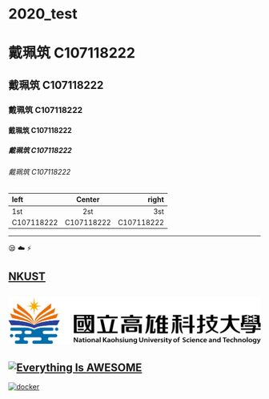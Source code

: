 # 2020_test

# 戴珮筑 C107118222
## 戴珮筑 C107118222
### 戴珮筑 C107118222
#### 戴珮筑 C107118222
##### 戴珮筑 C107118222
###### 戴珮筑 C107118222

|left | Center | right|
|:----|:------:|-----:|
|1st  | 2st |  3st|
|C107118222|C107118222|C107118222|
---
:sleepy:
:cloud:
:zap:

[NKUST](https://www.nkust.edu.tw/)
---
[![NKFUST](nksut.png)](https://www.nkust.edu.tw/ "學校拉怎樣")
---
[![Everything Is AWESOME](https://img.youtube.com/vi/StTqXEQ2l-Y/0.jpg)](https://www.youtube.com/watch?v=StTqXEQ2l-Y "Everything Is AWESOME")
---
[![docker](https://img.youtube.com/vi/sSm2dRarhPo/2.jpg)](https://www.youtube.com/watch?v=sSm2dRarhPo "opopop")


